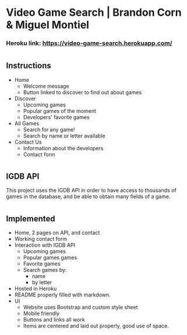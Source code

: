 # Video Game Search | Brandon Corn & Miguel Montiel

### Heroku link: https://video-game-search.herokuapp.com/
#
## Instructions
* Home
    * Welcome message
    * Button linked to discover to find out about games
* Discover
    * Upcoming games
    * Popular games of the moment
    * Developers' favorite games
* All Games
    * Search for any game!
    * Search by name or letter available 
* Contact Us
    * Information about the developers
    * Contact form

#
## IGDB API
This project uses the IGDB API in order to have access to thousands of games in the database, and be able to obtain many fields of a game.

#
## Implemented
* Home, 2 pages on API, and contact
* Working contact form 
* Interaction with IGDB API
    * Upcoming games
    * Popular games games
    * Favorite games
    * Search games by:
        * name
        * by letter
* Hosted in Heroku
* README properly filled with markdown.
* UI
    * Website uses Bootstrap and custom style sheet
    * Mobile friendly
    * Buttons and links all work
    * Items are centered and laid out properly, good use of space.

